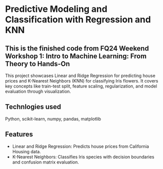 # Predictive Modeling and Classification with Regression and KNN
## This is the finished code from FQ24 Weekend Workshop 1: Intro to Machine Learning: From Theory to Hands-On
This project showcases Linear and Ridge Regression for predicting house prices and K-Nearest Neighbors (KNN) for classifying Iris flowers. It covers key concepts like train-test split, feature scaling, regularization, and model evaluation through visualization.
## Technlogies used
Python, scikit-learn, numpy, pandas, matplotlib
## Features
- Linear and Ridge Regression: Predicts house prices from California Housing data.
- K-Nearest Neighbors: Classifies Iris species with decision boundaries and confusion matrix evaluation.


